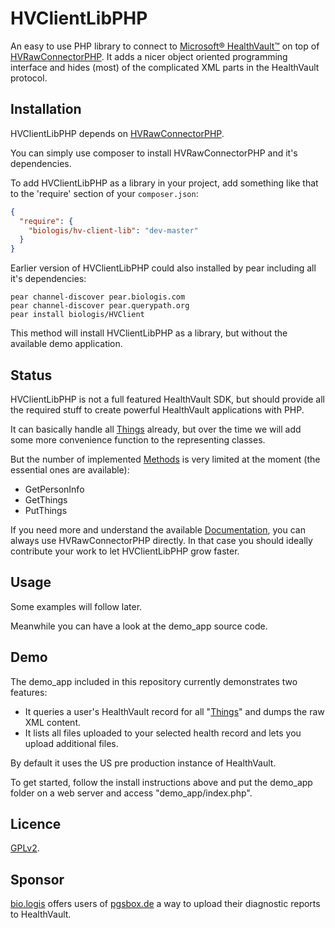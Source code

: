HVClientLibPHP
==============

An easy to use PHP library to connect to
[Microsoft® HealthVault™](https://www.healthvault.com/)
on top of
[HVRawConnectorPHP](https://github.com/mkalkbrenner/HVRawConnectorPHP/).
It adds a nicer object oriented programming interface and hides (most) of the
complicated XML parts in the HealthVault protocol.


Installation
------------

HVClientLibPHP depends on
[HVRawConnectorPHP](https://github.com/mkalkbrenner/HVRawConnectorPHP/).

You can simply use composer to install HVRawConnectorPHP and it's dependencies.

To add HVClientLibPHP as a library in your project, add something like that to
the 'require' section of your `composer.json`:

```json
{
  "require": {
    "biologis/hv-client-lib": "dev-master"
  }
}
```

Earlier version of HVClientLibPHP could also installed by pear including all
it's dependencies:

    pear channel-discover pear.biologis.com
    pear channel-discover pear.querypath.org
    pear install biologis/HVClient

This method will install HVClientLibPHP as a library, but without the
available demo application.


Status
------

HVClientLibPHP is not a full featured HealthVault SDK, but should provide all
the required stuff to create powerful HealthVault applications with PHP.

It can basically handle all
[Things](http://developer.healthvault.com/pages/types/types.aspx) already,
but over the time we will add some more convenience function to the representing
classes.

But the number of implemented
[Methods](http://developer.healthvault.com/pages/methods/methods.aspx) is very
limited at the moment (the essential ones are available):
* GetPersonInfo
* GetThings
* PutThings

If you need more and understand the available
[Documentation](http://developer.healthvault.com/default.aspx), you can always
use HVRawConnectorPHP directly. In that case you should ideally contribute your
work to let HVClientLibPHP grow faster.


Usage
-----

Some examples will follow later.

Meanwhile you can have a look at the demo_app source code.


Demo
----

The demo_app included in this repository currently demonstrates two features:
* It queries a user's HealthVault record for all
"[Things](http://developer.healthvault.com/pages/types/types.aspx)" and dumps the
raw XML content.
* It lists all files uploaded to your selected health record and lets you upload
additional files.

By default it uses the US pre production instance of HealthVault.

To get started, follow the install instructions above and put the demo_app folder
on a web server and access "demo_app/index.php".


Licence
-------

[GPLv2](https://raw.github.com/mkalkbrenner/HVClientLibPHP/master/LICENSE.txt).


Sponsor
-------
[bio.logis](https://www.biologis.com) offers users of
[pgsbox.de](https://pgsbox.de) a way to upload their diagnostic reports to
HealthVault.
